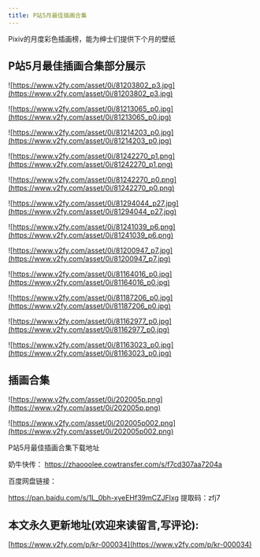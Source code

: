 ```yaml
---
title: P站5月最佳插画合集
---
```


Pixiv的月度彩色插画榜，能为绅士们提供下个月的壁纸

## P站5月最佳插画合集部分展示

![https://www.v2fy.com/asset/0i/81203802_p3.jpg](https://www.v2fy.com/asset/0i/81203802_p3.jpg)


![https://www.v2fy.com/asset/0i/81213065_p0.jpg](https://www.v2fy.com/asset/0i/81213065_p0.jpg)


![https://www.v2fy.com/asset/0i/81214203_p0.jpg](https://www.v2fy.com/asset/0i/81214203_p0.jpg)

![https://www.v2fy.com/asset/0i/81242270_p1.png](https://www.v2fy.com/asset/0i/81242270_p1.png)


![https://www.v2fy.com/asset/0i/81242270_p0.png](https://www.v2fy.com/asset/0i/81242270_p0.png)


![https://www.v2fy.com/asset/0i/81294044_p27.jpg](https://www.v2fy.com/asset/0i/81294044_p27.jpg)


![https://www.v2fy.com/asset/0i/81241039_p6.png](https://www.v2fy.com/asset/0i/81241039_p6.png)


![https://www.v2fy.com/asset/0i/81200947_p7.jpg](https://www.v2fy.com/asset/0i/81200947_p7.jpg)


![https://www.v2fy.com/asset/0i/81164016_p0.jpg](https://www.v2fy.com/asset/0i/81164016_p0.jpg)


![https://www.v2fy.com/asset/0i/81187206_p0.jpg](https://www.v2fy.com/asset/0i/81187206_p0.jpg)

![https://www.v2fy.com/asset/0i/81162977_p0.jpg](https://www.v2fy.com/asset/0i/81162977_p0.jpg)

![https://www.v2fy.com/asset/0i/81163023_p0.jpg](https://www.v2fy.com/asset/0i/81163023_p0.jpg)


## 插画合集

![https://www.v2fy.com/asset/0i/202005p.png](https://www.v2fy.com/asset/0i/202005p.png)


![https://www.v2fy.com/asset/0i/202005p002.png](https://www.v2fy.com/asset/0i/202005p002.png)







P站5月最佳插画合集下载地址

奶牛快传： https://zhaooolee.cowtransfer.com/s/f7cd307aa7204a

百度网盘链接：

https://pan.baidu.com/s/1L_0bh-xyeEHf39mCZJFlxg 
提取码：zfj7 


## 本文永久更新地址(欢迎来读留言,写评论):

[https://www.v2fy.com/p/kr-000034](https://www.v2fy.com/p/kr-000034)
